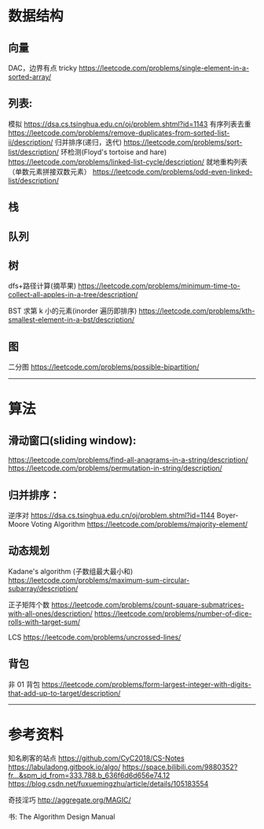 # 数据结构

## 向量

DAC，边界有点 tricky
https://leetcode.com/problems/single-element-in-a-sorted-array/

## 列表:

模拟
https://dsa.cs.tsinghua.edu.cn/oj/problem.shtml?id=1143
有序列表去重
https://leetcode.com/problems/remove-duplicates-from-sorted-list-ii/description/
归并排序(递归，迭代)
https://leetcode.com/problems/sort-list/description/
环检测(Floyd's tortoise and hare)
https://leetcode.com/problems/linked-list-cycle/description/
就地重构列表（单数元素拼接双数元素）
https://leetcode.com/problems/odd-even-linked-list/description/

## 栈

## 队列

## 树

dfs+路径计算(摘苹果)
https://leetcode.com/problems/minimum-time-to-collect-all-apples-in-a-tree/description/

BST 求第 k 小的元素(inorder 遍历即排序)
https://leetcode.com/problems/kth-smallest-element-in-a-bst/description/

## 图

二分图
https://leetcode.com/problems/possible-bipartition/

---

# 算法

## 滑动窗口(sliding window):

https://leetcode.com/problems/find-all-anagrams-in-a-string/description/
https://leetcode.com/problems/permutation-in-string/description/

## 归并排序：

逆序对
https://dsa.cs.tsinghua.edu.cn/oj/problem.shtml?id=1144
Boyer-Moore Voting Algorithm
https://leetcode.com/problems/majority-element/

## 动态规划

Kadane's algorithm (子数组最大最小和)
https://leetcode.com/problems/maximum-sum-circular-subarray/description/

正子矩阵个数
https://leetcode.com/problems/count-square-submatrices-with-all-ones/description/
https://leetcode.com/problems/number-of-dice-rolls-with-target-sum/

LCS
https://leetcode.com/problems/uncrossed-lines/

## 背包

非 01 背包
https://leetcode.com/problems/form-largest-integer-with-digits-that-add-up-to-target/description/

---

# 参考资料

知名刷客的站点
https://github.com/CyC2018/CS-Notes
https://labuladong.gitbook.io/algo/
https://space.bilibili.com/9880352?fr...&spm_id_from=333.788.b_636f6d6d656e74.12
https://blog.csdn.net/fuxuemingzhu/article/details/105183554

奇技淫巧
http://aggregate.org/MAGIC/

书:
The Algorithm Design Manual
